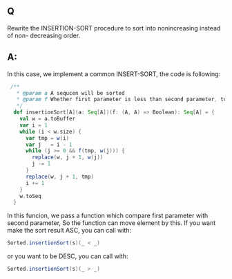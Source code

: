 ## Q
Rewrite the INSERTION-SORT procedure to sort into nonincreasing instead of non-
decreasing order.

## A:
In this case, we implement a common INSERT-SORT, the code is following:
```Scala
 /**
   * @param a A sequcen will be sorted
   * @param f Whether first parameter is less than second parameter, ture is yes, otherwise is no
   */
  def insertionSort[A](a: Seq[A])(f: (A, A) => Boolean): Seq[A] = {
    val w = a.toBuffer
    var i = 1
    while (i < w.size) {
      var tmp = w(i)
      var j   = i - 1
      while (j >= 0 && f(tmp, w(j))) {
        replace(w, j + 1, w(j))
        j -= 1
      }
      replace(w, j + 1, tmp)
      i += 1
    }
    w.toSeq
  }
```

In this funcion, we pass a function which compare first parameter with second parameter, So the function can
move element by this. If you want make the sort result ASC, you can call with:
```Scala
Sorted.insertionSort(s)(_ < _)
```
or you want to be DESC, you can call with:
```Scala
Sorted.insertionSort(s)(_ > _)
```

